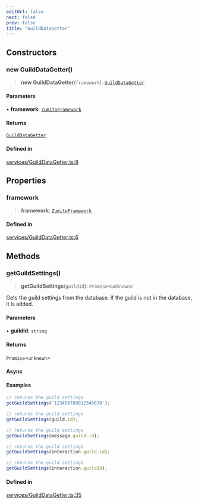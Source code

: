 ```yaml
---
editUrl: false
next: false
prev: false
title: "GuildDataGetter"
---
```


## Constructors

### new GuildDataGetter()

> **new GuildDataGetter**(`framework`): [`GuildDataGetter`](/api/classes/guilddatagetter/)

#### Parameters

• **framework**: [`ZumitoFramework`](/api/classes/zumitoframework/)

#### Returns

[`GuildDataGetter`](/api/classes/guilddatagetter/)

#### Defined in

[services/GuildDataGetter.ts:8](https://github.com/ZumitoTeam/zumito-framework/blob/f77a1e7d4ead227692d81d4d92214a82370f6edc/src/services/GuildDataGetter.ts#L8)

## Properties

### framework

> **framework**: [`ZumitoFramework`](/api/classes/zumitoframework/)

#### Defined in

[services/GuildDataGetter.ts:6](https://github.com/ZumitoTeam/zumito-framework/blob/f77a1e7d4ead227692d81d4d92214a82370f6edc/src/services/GuildDataGetter.ts#L6)

## Methods

### getGuildSettings()

> **getGuildSettings**(`guildId`): `Promise`\<`unknown`\>

Gets the guild settings from the database.
If the guild is not in the database, it is added.

#### Parameters

• **guildId**: `string`

#### Returns

`Promise`\<`unknown`\>

#### Async

#### Examples

```ts
// returns the guild settings
getGuildSettings('123456789012345678');
```

```ts
// returns the guild settings
getGuildSettings(guild.id);
```

```ts
// returns the guild settings
getGuildSettings(message.guild.id);
```

```ts
// returns the guild settings
getGuildSettings(interaction.guild.id);
```

```ts
// returns the guild settings
getGuildSettings(interaction.guildId);
```

#### Defined in

[services/GuildDataGetter.ts:35](https://github.com/ZumitoTeam/zumito-framework/blob/f77a1e7d4ead227692d81d4d92214a82370f6edc/src/services/GuildDataGetter.ts#L35)
